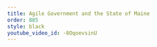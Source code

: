 ```yaml
---
title: Agile Government and the State of Maine
order: 885
style: black
youtube_video_id: -8OqoevsinU
---
```

